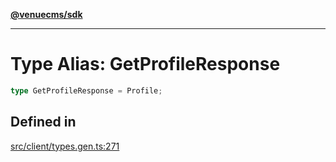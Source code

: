 [**@venuecms/sdk**](../Index.md)

***

# Type Alias: GetProfileResponse

```ts
type GetProfileResponse = Profile;
```

## Defined in

[src/client/types.gen.ts:271](https://github.com/venuecms/sdk/blob/97b5dd87028768348fc162149733841fcbf81c7e/src/client/types.gen.ts#L271)
